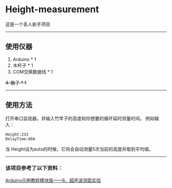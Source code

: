 # Height-measurement
这是一个丢人新手项目

---

## 使用仪器

1. Arduino * 1
2. 木杆子 * 1
3. COM交换数据线 * 1

<del>4. 脑子 * 1</del>

---

## 使用方法

打开串口监视器，并输入竹竿子的高度和你想要的循环延时测量时间。
例如输入：

```
Height:233
DelayTime:666
```

当 Height设为auto的时候，它将会自动测量5次当前的高度并取到平均值。

---

### 该项目参考了以下资料：

[Arduino示例教程模块版——6、超声波测距实验](https://www.arduino.cn/thread-3194-1-1.html)
